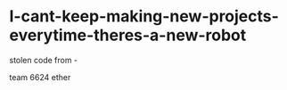 # I-cant-keep-making-new-projects-everytime-theres-a-new-robot
 
 stolen code from -

 team 6624
 ether
